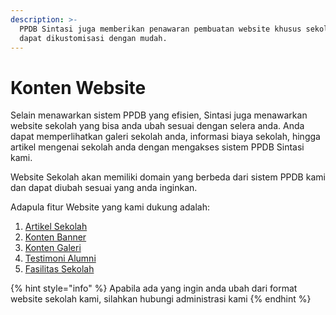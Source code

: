 ```yaml
---
description: >-
  PPDB Sintasi juga memberikan penawaran pembuatan website khusus sekolah yang
  dapat dikustomisasi dengan mudah.
---
```


# Konten Website

Selain menawarkan sistem PPDB yang efisien, Sintasi juga menawarkan website sekolah yang bisa anda ubah sesuai dengan selera anda. Anda dapat memperlihatkan galeri sekolah anda, informasi biaya sekolah, hingga artikel mengenai sekolah anda dengan mengakses sistem PPDB Sintasi kami.&#x20;

Website Sekolah akan memiliki domain yang berbeda dari sistem PPDB kami dan dapat diubah sesuai yang anda inginkan.

Adapula fitur Website yang kami dukung adalah:

1. [Artikel Sekolah](artikel-sekolah.md)
2. [Konten Banner](konten-banner.md)
3. [Konten Galeri](konten-galeri.md)
4. [Testimoni Alumni](testimoni-alumni.md)
5. [Fasilitas Sekolah](fasilitas-sekolah.md)

{% hint style="info" %}
Apabila ada yang ingin anda ubah dari format website sekolah kami, silahkan hubungi administrasi kami
{% endhint %}


